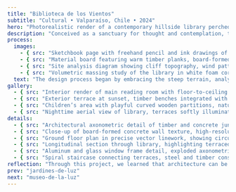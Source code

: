 ```yaml
---
title: "Biblioteca de los Vientos"
subtitle: "Cultural • Valparaíso, Chile • 2024"
hero: "Photorealistic render of a contemporary hillside library perched on Valparaíso's cliffs, terraced concrete and timber volumes cascading with the slope, large glass façades reflecting the Pacific Ocean, warm afternoon light, lush greenery integrated into terraces, cinematic shadows, atmospheric perspective"
description: "Conceived as a sanctuary for thought and contemplation, the library engages with the winds and vistas of Valparaíso. Its cascading terraces and open reading spaces blur the boundary between interior and exterior, inviting visitors to wander, linger, and absorb the interplay of light, ocean, and text. Material honesty and fluid circulation shape the poetic rhythm of the spaces."
process:
  images:
    - { src: "Sketchbook page with freehand pencil and ink drawings of cascading library volumes, exploratory perspectives, conceptual lines emphasizing slope and terraces", caption: "Initial concept sketches" }
    - { src: "Material board featuring warm timber planks, board-formed concrete samples, glass textures, local stone fragments, arranged aesthetically on a studio table", caption: "Material exploration" }
    - { src: "Site analysis diagram showing cliff topography, wind patterns, solar path, arrows indicating views and circulation, hand-drawn overlay on aerial map", caption: "Site analysis and solar studies" }
    - { src: "Volumetric massing study of the library in white foam core, multiple cascading blocks, sunlight casting dynamic shadows, studio lighting photography", caption: "Volumetric studies" }
  text: "The design process began by embracing the steep terrain, analyzing wind, sun, and view corridors. Initial sketches explored the terraced form, creating public and private reading zones. Material studies reinforced a tactile palette that balances the rawness of concrete with the warmth of timber. Iterative volumetric models refined the interplay between solid and void, framing panoramas without overpowering the cliffside context."
gallery:
  - { src: "Interior render of main reading room with floor-to-ceiling glazing, soft wooden shelves, sunlight streaming across reading tables, ocean visible beyond glass", caption: "Main reading room with panoramic ocean views" }
  - { src: "Exterior terrace at sunset, timber benches integrated with planters, cascading levels overlooking the city and ocean, warm golden lighting", caption: "Terraced outdoor reading spaces" }
  - { src: "Children’s area with playful curved wooden partitions, natural light, and interactive reading nooks, photorealistic rendering", caption: "Interactive children’s reading area" }
  - { src: "Nighttime aerial view of library, terraces softly illuminated, ocean reflecting city lights, cinematic composition", caption: "Library illuminated at night" }
details:
  - { src: "Architectural axonometric detail of timber and concrete junction at terrace edge, photorealistic technical render", caption: "Timber-concrete terrace joint" }
  - { src: "Close-up of board-formed concrete wall texture, high-resolution photorealistic detail", caption: "Exposed concrete surface" }
  - { src: "Ground floor plan in precise vector linework, showing circulation, entrances, and public spaces", caption: "Ground floor plan" }
  - { src: "Longitudinal section through library, highlighting terraced levels and interplay of interior and exterior spaces", caption: "Longitudinal section" }
  - { src: "Aluminum and glass window frame detail, exploded axonometric technical drawing", caption: "Window frame assembly" }
  - { src: "Spiral staircase connecting terraces, steel and timber construction, photorealistic render", caption: "Terrace spiral stair detail" }
reflection: "Through this project, we learned that architecture can be a gentle guide rather than a dominator. By listening to the winds, embracing the slope, and framing the horizon, the library became a dialogue between place, material, and human curiosity—a space where thought flows as freely as the Pacific breeze."
prev: "jardines-de-luz"
next: "museo-de-la-luz"
---
```

